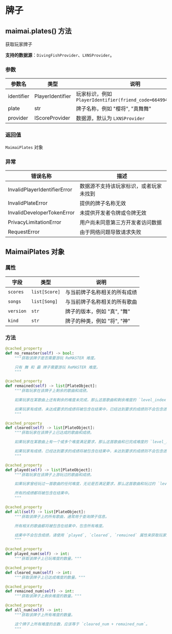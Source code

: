 # 牌子

## maimai.plates() 方法

获取玩家牌子

**支持的数据源**：`DivingFishProvider`、`LXNSProvider`。

### 参数

| 参数名 | 类型 | 说明 |
|-|-|-|
| identifier | PlayerIdentifier | 玩家标识，例如 `PlayerIdentifier(friend_code=664994421382429)` |
| plate | str | 牌子名称，例如 "樱将", "真舞舞" |
| provider | IScoreProvider | 数据源，默认为 `LXNSProvider` |

### 返回值

`MaimaiPlates` 对象

### 异常

| 错误名称                           | 描述                                                         |
|-----------------------------------|--------------------------------------------------------------|
| InvalidPlayerIdentifierError       | 数据源不支持该玩家标识，或者玩家未找到                     |
| InvalidPlateError                 | 提供的牌子名称无效                                       |
| InvalidDeveloperTokenError         | 未提供开发者令牌或令牌无效                                  |
| PrivacyLimitationError            | 用户尚未同意第三方开发者访问数据                                   |
| RequestError                      | 由于网络问题导致请求失败                                   |

## MaimaiPlates 对象

### 属性

| 字段     | 类型             | 说明                                                                |
|-----------------|------------------|---------------------------------------------------------------------|
| `scores`        | `list[Score]`     | 与当前牌子名称相关的所有成绩                                                   |
| `songs`         | `list[Song]`      | 与当前牌子名称相关的所有歌曲                                                   |
| `version`       | `str`             | 牌子的版本，例如 "真", "舞"                                             |
| `kind`          | `str`             | 牌子的种类，例如 "将", "神"                                             |

### 方法

```python
@cached_property
def no_remaster(self) -> bool:
    """获取该牌子是否需要游玩 ReMASTER 难度。

    只有 舞 和 霸 牌子需要游玩 ReMASTER 难度。
    """

@cached_property
def remained(self) -> list[PlateObject]:
    """获取玩家在该牌子上剩余的歌曲和成绩。

    如果玩家在某歌曲上还有剩余的难度未完成，那么这首歌曲和剩余难度的 `level_index` 将被包含在结果中。

    如果玩家有成绩，未达成要求的成绩将被包含在结果中，已经达到要求的成绩则不会包含进来。
    """

@cached_property
def cleared(self) -> list[PlateObject]:
    """获取玩家在该牌子上已达成的歌曲和成绩。

    如果玩家在某歌曲上有一个或多个难度满足要求，那么这首歌曲和已完成难度的 `level_index` 将被包含在结果中，否则不会。

    如果玩家有成绩，已经达到要求的成绩将被包含在结果中，未达到要求的成绩则不会包含进来。
    """

@cached_property
def played(self) -> list[PlateObject]:
    """获取玩家在该牌子上游玩过的歌曲和成绩。

    如果玩家曾经玩过一首歌曲的任何难度，无论是否满足要求，那么这首歌曲和玩过的 `level_index` 将被包含在结果中。

    所有的成绩都将被包含在结果中。
    """

@cached_property
def all(self) -> list[PlateObject]:
    """获取该牌子上的所有歌曲，通常用于查询牌子信息。

    所有相关的歌曲都将被包含在结果中，包含所有难度。

    结果中不会包含成绩，请使用 `played`, `cleared`, `remained` 属性来获取玩家成绩。
    """

@cached_property
def played_num(self) -> int:
    """获取该牌子上已玩难度的数量。"""

@cached_property
def cleared_num(self) -> int:
    """获取该牌子上已达成难度的数量。"""

@cached_property
def remained_num(self) -> int:
    """获取该牌子上剩余难度的数量。"""

@cached_property
def all_num(self) -> int:
    """获取该牌子上所有难度的数量。

    这个牌子上所有难度的总数，应该等于 `cleared_num + remained_num`。
    """
```